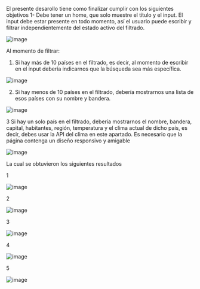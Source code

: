 El presente desarollo tiene como finalizar cumplir con los siguientes objetivos
1- Debe tener un home, que solo muestre el título y el input.
El input debe estar presente en todo momento, así el usuario puede escribir y filtrar independientemente
del estado activo del filtrado.


![image](https://github.com/com2pa/APIs-Paises/assets/33188774/6d5deb07-c528-4d94-a40d-e1df8a8ce796)



Al momento de filtrar:
1. Si hay más de 10 países en el filtrado, es decir, al momento de escribir en el input debería
indicarnos que la búsqueda sea más específica.


![image](https://github.com/com2pa/APIs-Paises/assets/33188774/4bedcd82-6ecc-4d82-a7d5-092e9b8fb40f)



2. Si hay menos de 10 países en el filtrado, debería mostrarnos una lista de esos países con su
nombre y bandera.


![image](https://github.com/com2pa/APIs-Paises/assets/33188774/e5e92e4a-399c-480f-ba56-99ca45b6879b)



3 Si hay un solo país en el filtrado, debería mostrarnos el nombre, bandera, capital, habitantes,
región, temperatura y el clima actual de dicho país, es decir, debes usar la API del clima en este
apartado. Es necesario que la página contenga un diseño responsivo y amigable


![image](https://github.com/com2pa/APIs-Paises/assets/33188774/a602ead1-553e-4916-86dd-19e5dccf048a)





La cual se obtuvieron los siguientes resultados 

1

![image](https://github.com/com2pa/APIs-Paises/assets/33188774/67b57465-ff19-4904-ad77-5d38115318c0)

2

![image](https://github.com/com2pa/APIs-Paises/assets/33188774/d0ccf50a-d5bb-4afa-8fa9-3742ec7c1a86)


3

![image](https://github.com/com2pa/APIs-Paises/assets/33188774/71f710ce-51a1-48ea-b763-9f110ca909a4)


4

![image](https://github.com/com2pa/APIs-Paises/assets/33188774/be83f62c-2635-4113-9068-d794eeef3e88)

5

![image](https://github.com/com2pa/APIs-Paises/assets/33188774/288a5cfe-9de4-47a9-85a1-e215ee4d42ec)





